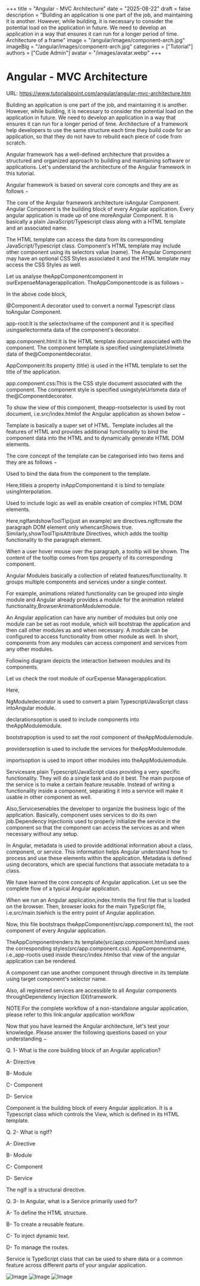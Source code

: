 +++
title = "Angular - MVC Architecture"
date = "2025-08-22"
draft = false
description = "Building an application is one part of the job, and maintaining it is another. However, while building, it is necessary to consider the potential load on the application in future. We need to develop an application in a way that ensures it can run for a longer period of time. Architecture of a frame"
image = "/angular/images/component-arch.jpg"
imageBig = "/angular/images/component-arch.jpg"
categories = ["Tutorial"]
authors = ["Cude Admin"]
avatar = "/images/avatar.webp"
+++

# Angular - MVC Architecture

URL: https://www.tutorialspoint.com/angular/angular-mvc-architecture.htm

Building an application is one part of the job, and maintaining it is another. However, while building, it is necessary to consider the potential load on the application in future. We need to develop an application in a way that ensures it can run for a longer period of time. Architecture of a framework help developers to use the same structure each time they build code for an application, so that they do not have to rebuild each piece of code from scratch.

Angular framework has a well-defined architecture that provides a structured and organized approach to building and maintaining software or applications. Let's understand the architecture of the Angular framework in this tutorial.

Angular framework is based on several core concepts and they are as follows −

The core of the Angular framework architecture isAngular Component. Angular Component is the building block of every Angular application. Every angular application is made up of one moreAngular Component. It is basically a plain JavaScript/Typescript class along with a HTML template and an associated name.

The HTML template can access the data from its corresponding JavaScript/Typescript class. Component's HTML template may include other component using its selectors value (name). The Angular Component may have an optional CSS Styles associated it and the HTML template may access the CSS Styles as well.

Let us analyse theAppComponentcomponent in ourExpenseManagerapplication. TheAppComponentcode is as follows −

In the above code block,

@Component:A decorator used to convert a normal Typescript class toAngular Component.

app-root:It is the selector/name of the component and it is specified usingselectormeta data of the component's decorator.

app.component.html:It is the HTML template document associated with the component. The component template is specified usingtemplateUrlmeta data of the@Componentdecorator.

AppComponent:Its property (title) is used in the HTML template to set the title of the application.

app.component.css:This is the CSS style document associated with the component. The component style is specified usingstyleUrlsmeta data of the@Componentdecorator.

To show the view of this component, theapp-rootselector is used by root document, i.e.src/index.htmlof the Angular application as shown below −

Template is basically a super set of HTML. Template includes all the features of HTML and provides additional functionality to bind the component data into the HTML and to dynamically generate HTML DOM elements.

The core concept of the template can be categorised into two items and they are as follows −

Used to bind the data from the component to the template.

Here,titleis a property inAppComponentand it is bind to template usingInterpolation.

Used to include logic as well as enable creation of complex HTML DOM elements.

Here,ngIfandshowToolTip(just an example) are directives.ngIfcreate the paragraph DOM element only whencanShowis true. Similarly,showToolTipisAttribute Directives, which adds the tooltip functionality to the paragraph element.

When a user hover mouse over the paragraph, a tooltip will be shown. The content of the tooltip comes from tips property of its corresponding component.

Angular Moduleis basically a collection of related features/functionality. It groups multiple components and services under a single context.

For example, animations related functionality can be grouped into single module and Angular already provides a module for the animation related functionality,BrowserAnimationModulemodule.

An Angular application can have any number of modules but only one module can be set as root module, which will bootstrap the application and then call other modules as and when necessary. A module can be configured to access functionality from other module as well. In short, components from any modules can access component and services from any other modules.

Following diagram depicts the interaction between modules and its components.

Let us check the root module of ourExpense Managerapplication.

Here,

NgModuledecorator is used to convert a plain Typescript/JavaScript class intoAngular module.

declarationsoption is used to include components into theAppModulemodule.

bootstrapoption is used to set the root component of theAppModulemodule.

providersoption is used to include the services for theAppModulemodule.

importsoption is used to import other modules into theAppModulemodule.

Servicesare plain Typescript/JavaScript class providing a very specific functionality. They will do a single task and do it best. The main purpose of the service is to make a certain feature reusable. Instead of writing a functionality inside a component, separating it into a service will make it usable in other component as well.

Also,Servicesenables the developer to organize the business logic of the application. Basically, component uses services to do its own job.Dependency Injectionis used to properly initialize the service in the component so that the component can access the services as and when necessary without any setup.

In Angular, metadata is used to provide additional information about a class, component, or service. This information helps Angular understand how to process and use these elements within the application. Metadata is defined using decorators, which are special functions that associate metadata to a class.

We have learned the core concepts of Angular application. Let us see the complete flow of a typical Angular application.

When we run an Angular application,index.htmlis the first file that is loaded on the browser. Then, browser looks for the main TypeScript file, i.e.src/main.tswhich is the entry point of Angular application.

Now, this file bootstraps theAppComponent(src/app.component.ts), the root component of every Angular application.

TheAppComponentrenders its template(src/app.component.html)and uses the corresponding styles(src/app.component.css). AppComponentname, i.e.,app-rootis used inside thesrc/index.htmlso that view of the angular application can be rendered.

A component can use another component through directive in its template using target component's selector name.

Also, all registered services are accessible to all Angular components throughDependency Injection (DI)framework.

NOTE:For the complete workflow of a non-standalone angular application, please refer to this link:angular application workflow

Now that you have learned the Angular architecture, let's test your knowledge. Please answer the following questions based on your understanding −

Q. 1- What is the core building block of an Angular application?

A- Directive

B- Module

C- Component

D- Service

Component is the building block of every Angular application. It is a Typescript class which controls the View, which is defined in its HTML template.

Q. 2- What is ngIf?

A- Directive

B- Module

C- Component

D- Service

The ngIf is a structural directive.

Q. 3- In Angular, what is a Service primarily used for?

A- To define the HTML structure.

B- To create a reusable feature.

C- To inject dynamic text.

D- To manage the routes.

Service is TypeScript class that can be used to share data or a common feature across different parts of your angular application.

![Image](/angular/images/component-arch.jpg)
![Image](/angular/images/module-arch.jpg)
![Image](/angular/images/angular-application-workflow.gif)

